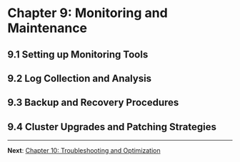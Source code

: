 # Chapter 9: Monitoring and Maintenance

## 9.1 Setting up Monitoring Tools

## 9.2 Log Collection and Analysis

## 9.3 Backup and Recovery Procedures

## 9.4 Cluster Upgrades and Patching Strategies

---

**Next**: [Chapter 10: Troubleshooting and Optimization](1000-Chapter_10-Troubleshooting_and_Optimization.md)
